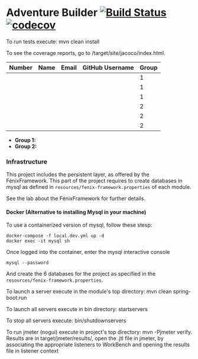 # Adventure Builder [![Build Status](https://travis-ci.com/tecnico-softeng/prototype-2018.svg?token=fJ1UzWxWjpuNcHWPhqjT&branch=master)](https://travis-ci.com/tecnico-softeng/prototype-2018) [![codecov](https://codecov.io/gh/tecnico-softeng/prototype-2018/branch/master/graph/badge.svg?token=OPjXGqoNEm)](https://codecov.io/gh/tecnico-softeng/prototype-2018)


To run tests execute: mvn clean install

To see the coverage reports, go to <module name>/target/site/jacoco/index.html.


|   Number   |          Name           |            Email        |   GitHub Username  | Group |
| ---------- | ----------------------- | ----------------------- | -------------------| ----- |
|            |                         |                         |                    |   1   |
|            |                         |                         |                    |   1   |
|            |                         |                         |                    |   1   |
|            |                         |                         |                    |   2   |
|            |                         |                         |                    |   2   |
|            |                         |                         |                    |   2   |

- **Group 1:**
- **Group 2:**

### Infrastructure

This project includes the persistent layer, as offered by the FénixFramework.
This part of the project requires to create databases in mysql as defined in `resources/fenix-framework.properties` of each module.

See the lab about the FénixFramework for further details.

#### Docker (Alternative to installing Mysql in your machine)

To use a containerized version of mysql, follow these stesp:

```
docker-compose -f local.dev.yml up -d
docker exec -it mysql sh
```

Once logged into the container, enter the mysql interactive console

```
mysql --password
```

And create the 6 databases for the project as specified in
the `resources/fenix-framework.properties`.

To launch a server execute in the module's top directory: mvn clean spring-boot:run

To launch all servers execute in bin directory: startservers

To stop all servers execute: bin/shutdownservers

To run jmeter (nogui) execute in project's top directory: mvn -Pjmeter verify. Results are in target/jmeter/results/, open the .jtl file in jmeter, by associating the appropriate listeners to WorkBench and opening the results file in listener context

